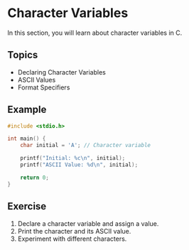 # Character Variables

In this section, you will learn about character variables in C.

## Topics

- Declaring Character Variables
- ASCII Values
- Format Specifiers

## Example

```c
#include <stdio.h>

int main() {
    char initial = 'A'; // Character variable

    printf("Initial: %c\n", initial);
    printf("ASCII Value: %d\n", initial);

    return 0;
}
```

## Exercise

1. Declare a character variable and assign a value.
2. Print the character and its ASCII value.
3. Experiment with different characters.